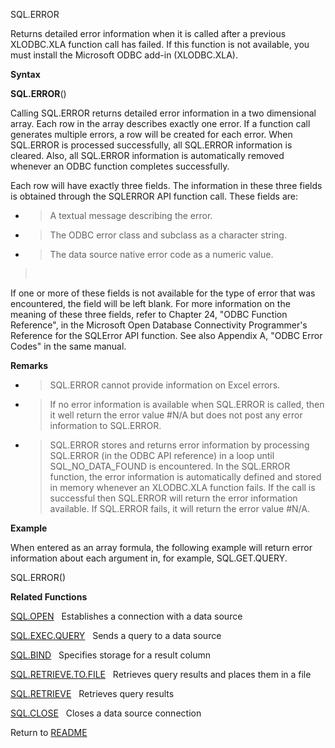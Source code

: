 SQL.ERROR

Returns detailed error information when it is called after a previous
XLODBC.XLA function call has failed. If this function is not available,
you must install the Microsoft ODBC add-in (XLODBC.XLA).

**Syntax**

**SQL.ERROR**()

Calling SQL.ERROR returns detailed error information in a two
dimensional array. Each row in the array describes exactly one error. If
a function call generates multiple errors, a row will be created for
each error. When SQL.ERROR is processed successfully, all SQL.ERROR
information is cleared. Also, all SQL.ERROR information is automatically
removed whenever an ODBC function completes successfully.

Each row will have exactly three fields. The information in these three
fields is obtained through the SQLERROR API function call. These fields
are:

  - > A textual message describing the error.

  - > The ODBC error class and subclass as a character string.

  - > The data source native error code as a numeric value.

>  

If one or more of these fields is not available for the type of error
that was encountered, the field will be left blank. For more information
on the meaning of these three fields, refer to Chapter 24, "ODBC
Function Reference", in the Microsoft Open Database Connectivity
Programmer's Reference for the SQLError API function. See also Appendix
A, "ODBC Error Codes" in the same manual.

**Remarks**

  - > SQL.ERROR cannot provide information on Excel errors.

  - > If no error information is available when SQL.ERROR is called,
    > then it well return the error value \#N/A but does not post any
    > error information to SQL.ERROR.

  - > SQL.ERROR stores and returns error information by processing
    > SQL.ERROR (in the ODBC API reference) in a loop until
    > SQL\_NO\_DATA\_FOUND is encountered. In the SQL.ERROR function,
    > the error information is automatically defined and stored in
    > memory whenever an XLODBC.XLA function fails. If the call is
    > successful then SQL.ERROR will return the error information
    > available. If SQL.ERROR fails, it will return the error value
    > \#N/A.

**Example**

When entered as an array formula, the following example will return
error information about each argument in, for example, SQL.GET.QUERY.

SQL.ERROR()

**Related Functions**

[SQL.OPEN](SQL.OPEN.md)   Establishes a connection with a data source

[SQL.EXEC.QUERY](SQL.EXEC.QUERY.md)   Sends a query to a data source

[SQL.BIND](SQL.BIND.md)   Specifies storage for a result column

[SQL.RETRIEVE.TO.FILE](SQL.RETRIEVE.TO.FILE.md)   Retrieves query results and places them in a file

[SQL.RETRIEVE](SQL.RETRIEVE.md)   Retrieves query results

[SQL.CLOSE](SQL.CLOSE.md)   Closes a data source connection



Return to [README](README.md)


